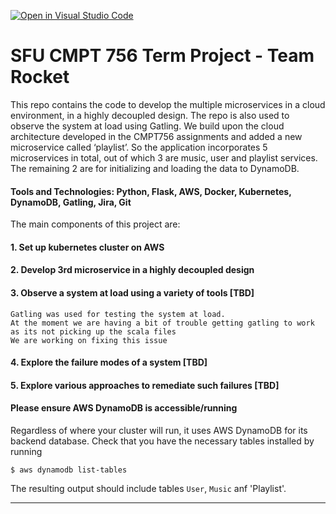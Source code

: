 [![Open in Visual Studio Code](https://classroom.github.com/assets/open-in-vscode-f059dc9a6f8d3a56e377f745f24479a46679e63a5d9fe6f495e02850cd0d8118.svg)](https://classroom.github.com/online_ide?assignment_repo_id=6690081&assignment_repo_type=AssignmentRepo)
# SFU CMPT 756 Term Project - Team Rocket

This repo contains the code to develop the multiple microservices in a cloud environment, in a highly decoupled design. The repo is also used to observe the system at load using Gatling. We build upon the cloud architecture developed in the CMPT756 assignments and added a new microservice called ‘playlist’. So the application incorporates 5 microservices in total, out of which 3 are music, user and playlist services. The remaining 2 are for initializing and loading the data to DynamoDB.


#### Tools and Technologies: Python, Flask, AWS, Docker, Kubernetes, DynamoDB, Gatling, Jira, Git


The main components of this project are:
#### 1. Set up kubernetes cluster on AWS
#### 2. Develop 3rd microservice in a highly decoupled design
#### 3. Observe a system at load using a variety of tools [TBD]
	Gatling was used for testing the system at load.
	At the moment we are having a bit of trouble getting gatling to work as its not picking up the scala files
	We are working on fixing this issue

#### 4. Explore the failure modes of a system [TBD]
#### 5. Explore various approaches to remediate such failures [TBD]


#### Please ensure AWS DynamoDB is accessible/running
Regardless of where your cluster will run, it uses AWS DynamoDB
for its backend database. Check that you have the necessary tables
installed by running

~~~
$ aws dynamodb list-tables
~~~

The resulting output should include tables `User`, `Music` anf 'Playlist'.

----


